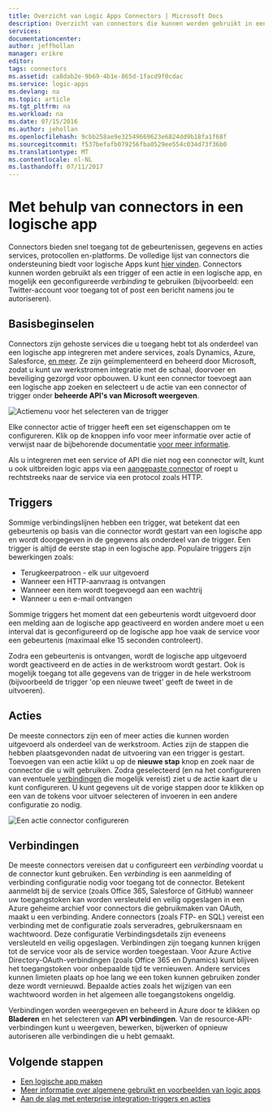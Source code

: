 ```yaml
---
title: Overzicht van Logic Apps Connectors | Microsoft Docs
description: Overzicht van connectors die kunnen worden gebruikt in een logische app
services: 
documentationcenter: 
author: jeffhollan
manager: erikre
editor: 
tags: connectors
ms.assetid: ca8dab2e-9b69-4b1e-865d-1facd9f0cdac
ms.service: logic-apps
ms.devlang: na
ms.topic: article
ms.tgt_pltfrm: na
ms.workload: na
ms.date: 07/15/2016
ms.author: jehollan
ms.openlocfilehash: 9cbb258ae9e32549669623e6824dd9b18fa1f68f
ms.sourcegitcommit: f537befafb079256fba0529ee554c034d73f36b0
ms.translationtype: MT
ms.contentlocale: nl-NL
ms.lasthandoff: 07/11/2017
---
```

# <a name="using-connectors-in-a-logic-app"></a>Met behulp van connectors in een logische app
Connectors bieden snel toegang tot de gebeurtenissen, gegevens en acties services, protocollen en-platforms.  De volledige lijst van connectors die ondersteuning biedt voor logische Apps kunt [hier vinden](apis-list.md).  Connectors kunnen worden gebruikt als een trigger of een actie in een logische app, en mogelijk een geconfigureerde *verbinding* te gebruiken (bijvoorbeeld: een Twitter-account voor toegang tot of post een bericht namens jou te autoriseren).

## <a name="basics"></a>Basisbeginselen
Connectors zijn gehoste services die u toegang hebt tot als onderdeel van een logische app integreren met andere services, zoals Dynamics, Azure, Salesforce, [en meer](apis-list.md).  Ze zijn geïmplementeerd en beheerd door Microsoft, zodat u kunt uw werkstromen integratie met de schaal, doorvoer en beveiliging gezorgd voor opbouwen.  U kunt een connector toevoegt aan een logische app zoeken en selecteert u de actie van een connector of trigger onder **beheerde API's van Microsoft weergeven**.

![Actiemenu voor het selecteren van de trigger][1]

Elke connector actie of trigger heeft een set eigenschappen om te configureren.  Klik op de knoppen info voor meer informatie over actie of verwijst naar de bijbehorende documentatie [voor meer informatie](apis-list.md).

Als u integreren met een service of API die niet nog een connector wilt, kunt u ook uitbreiden logic apps via een [aangepaste connector](../logic-apps/logic-apps-create-api-app.md) of roept u rechtstreeks naar de service via een protocol zoals HTTP.

## <a name="triggers"></a>Triggers
Sommige verbindingslijnen hebben een trigger, wat betekent dat een gebeurtenis op basis van die connector wordt gestart van een logische app en wordt doorgegeven in de gegevens als onderdeel van de trigger.  Een trigger is altijd de eerste stap in een logische app.  Populaire triggers zijn bewerkingen zoals:

* Terugkeerpatroon - elk uur uitgevoerd
* Wanneer een HTTP-aanvraag is ontvangen
* Wanneer een item wordt toegevoegd aan een wachtrij
* Wanneer u een e-mail ontvangen

Sommige triggers het moment dat een gebeurtenis wordt uitgevoerd door een melding aan de logische app geactiveerd en worden andere moet u een interval dat is geconfigureerd op de logische app hoe vaak de service voor een gebeurtenis (maximaal elke 15 seconden controleert).  

Zodra een gebeurtenis is ontvangen, wordt de logische app uitgevoerd wordt geactiveerd en de acties in de werkstroom wordt gestart.  Ook is mogelijk toegang tot alle gegevens van de trigger in de hele werkstroom (bijvoorbeeld de trigger 'op een nieuwe tweet' geeft de tweet in de uitvoeren).

## <a name="actions"></a>Acties
De meeste connectors zijn een of meer acties die kunnen worden uitgevoerd als onderdeel van de werkstroom.  Acties zijn de stappen die hebben plaatsgevonden nadat de uitvoering van een trigger is gestart.  Toevoegen van een actie klikt u op de **nieuwe stap** knop en zoek naar de connector die u wilt gebruiken.  Zodra geselecteerd (en na het configureren van eventuele [verbindingen](#connections) die mogelijk vereist) ziet u de actie kaart die u kunt configureren.  U kunt gegevens uit de vorige stappen door te klikken op een van de tokens voor uitvoer selecteren of invoeren in een andere configuratie zo nodig.

![Een actie connector configureren][2]

## <a name="connections"></a>Verbindingen
De meeste connectors vereisen dat u configureert een *verbinding* voordat u de connector kunt gebruiken.  Een *verbinding* is een aanmelding of verbinding configuratie nodig voor toegang tot de connector.  Betekent aanmeldt bij de service (zoals Office 365, Salesforce of GitHub) wanneer uw toegangstoken kan worden versleuteld en veilig opgeslagen in een Azure geheime archief voor connectors die gebruikmaken van OAuth, maakt u een verbinding.  Andere connectors (zoals FTP- en SQL) vereist een verbinding met de configuratie zoals serveradres, gebruikersnaam en wachtwoord.  Deze configuratie Verbindingsdetails zijn eveneens versleuteld en veilig opgeslagen.  Verbindingen zijn toegang kunnen krijgen tot de service voor als de service worden toegestaan.  Voor Azure Active Directory-OAuth-verbindingen (zoals Office 365 en Dynamics) kunt blijven het toegangstoken voor onbepaalde tijd te vernieuwen.  Andere services kunnen limieten plaats op hoe lang we een token kunnen gebruiken zonder deze wordt vernieuwd.  Bepaalde acties zoals het wijzigen van een wachtwoord worden in het algemeen alle toegangstokens ongeldig.  

Verbindingen worden weergegeven en beheerd in Azure door te klikken op **Bladeren** en het selecteren van **API verbindingen**.  Van de resource-API-verbindingen kunt u weergeven, bewerken, bijwerken of opnieuw autoriseren alle verbindingen die u hebt gemaakt.

## <a name="next-steps"></a>Volgende stappen
* [Een logische app maken](../logic-apps/logic-apps-create-a-logic-app.md)
* [Meer informatie over algemene gebruikt en voorbeelden van logic apps](../logic-apps/logic-apps-examples-and-scenarios.md)
* [Aan de slag met enterprise integration-triggers en acties](../logic-apps/logic-apps-enterprise-integration-overview.md)

<!--Image References -->
[1]: ./media/connectors-overview/addAction.png
[2]: ./media/connectors-overview/configureAction.png
